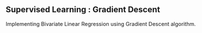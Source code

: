 ## Supervised Learning : Gradient Descent 

Implementing Bivariate Linear Regression using Gradient Descent algorithm.
